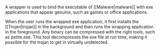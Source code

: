 A wrapper is used to bind the executable of [[Malware|malware]] with exe applications that appear genuine, such as games or office applications.

When the user runs the wrapped exe application, it first installs the [[Trojan|trojan]] in the background and then runs the wrapping application in the foreground. Any binary can be compressed with the right tools, such as petite.exe. This tool decompresses the exe file at run time, making it possible for the trojan to get in virtually undetected.